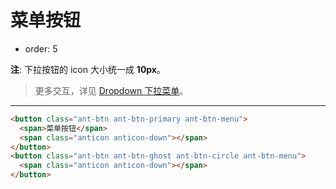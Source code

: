 # 菜单按钮

- order: 5

**注**: 下拉按钮的 icon 大小统一成 **10px**。

> 更多交互，详见 [Dropdown 下拉菜单](http://ant.design/components/dropdown/)。

---

````html
<button class="ant-btn ant-btn-primary ant-btn-menu">
  <span>菜单按钮</span>
  <span class="anticon anticon-down"></span>
</button>
<button class="ant-btn ant-btn-ghost ant-btn-circle ant-btn-menu">
  <span class="anticon anticon-down"></span>
</button>
````
